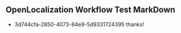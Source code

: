 ## OpenLocalization Workflow Test MarkDown
* 3d744cfa-2850-4073-84e9-5d9331724395 
thanks!<!--HONumber=Mar16_HO4-->
